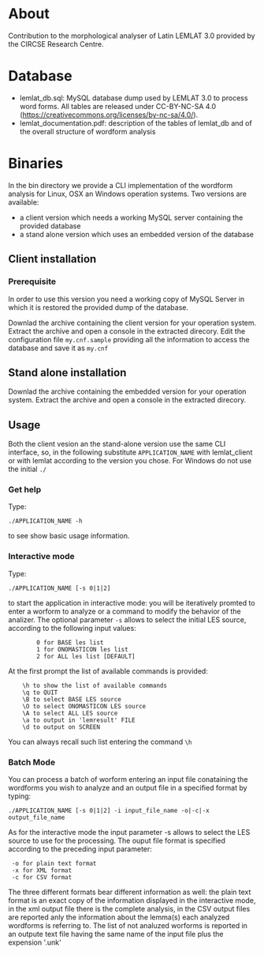 # About

Contribution to the morphological analyser of Latin LEMLAT 3.0 provided by the CIRCSE Research Centre.


# Database

- lemlat_db.sql: MySQL database dump used by LEMLAT 3.0 to process word forms. All tables are released under CC-BY-NC-SA 4.0 (https://creativecommons.org/licenses/by-nc-sa/4.0/).
- lemlat_documentation.pdf: description of the tables of lemlat_db and of the overall structure of wordform analysis


# Binaries

In the bin directory we provide a CLI implementation of the wordform analysis for Linux, OSX an Windows operation systems.
Two versions are available:
- a client version which needs a working MySQL server containing the provided database
- a stand alone version  which uses an embedded version of the database

## Client installation

### Prerequisite
In order to use this version you need a working copy of MySQL Server in which it is restored the provided dump of the database.
 
Downlad the archive containing the client version for your operation system.
Extract the archive and open a console in the extracted direcory. Edit the configuration file `my.cnf.sample` providing all the information to access the database and save it as `my.cnf`

## Stand alone installation
Downlad the archive containing the embedded version for your operation system.
Extract the archive and open a console in the extracted direcory.


## Usage
Both the client vesion an the stand-alone version use the same CLI interface, so, in the following substitute `APPLICATION_NAME` with lemlat_client or with lemlat according to the version you chose. For Windows do not use the initial `./`
### Get help
Type:
```
./APPLICATION_NAME -h
```
to see show basic usage information.
### Interactive mode
Type:
```
./APPLICATION_NAME [-s 0|1|2]
```
to start the application in interactive mode: you will be iteratively promted to enter a worform to analyze or a command to modify the behavior of the analizer.
The optional parameter `-s` allows to select the initial LES source, according to the following input values:
```
     	0 for BASE les list
     	1 for ONOMASTICON les list
     	2 for ALL les list [DEFAULT]
```
At the first prompt the list of available commands is provided:
```
	\h to show the list of available commands 
	\q to QUIT 
	\B to select BASE LES source 
	\O to select ONOMASTICON LES source 
	\A to select ALL LES source 
	\a to output in 'lemresult' FILE 
	\d to output on SCREEN 
```
You can always recall such list entering the command `\h`
### Batch Mode
You can process a batch of worform entering an input file conataining the wordforms you wish to analyze and an output file in a specified format by typing:
```
./APPLICATION_NAME [-s 0|1|2] -i input_file_name -o|-c|-x output_file_name 
```
As for the interactive mode the input parameter -s allows to select the LES source to use for the processing.
The ouput file format is specified according to the preceding input parameter:
```
 -o for plain text format
 -x for XML format
 -c for CSV format
``` 
The three different formats bear different information as well: the plain text format is an exact copy of the information displayed in the interactive mode, in the xml output file there is the complete analysis, in the  CSV output files are reported anly the information about the lemma(s) each analyzed wordforms is referring to. 
The list of not analuzed worforms is reported in an outpute text file having the same name of the input file plus the expension '.unk'

